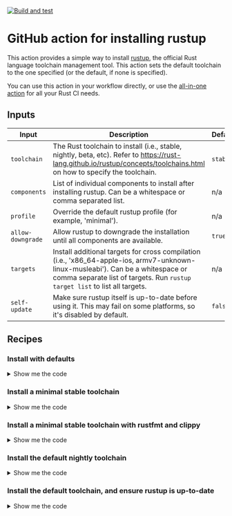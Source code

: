 [![Build and test](https://github.com/brndnmtthws/rust-action-cargo-binstall/actions/workflows/build-and-test.yml/badge.svg)](https://github.com/brndnmtthws/rust-action-cargo-binstall/actions/workflows/build-and-test.yml)

# GitHub action for installing rustup

This action provides a simple way to install
[rustup](https://rust-lang.github.io/rustup/index.html), the official Rust
language toolchain management tool. This action sets the default toolchain to
the one specified (or the default, if none is specified).

You can use this action in your workflow directly, or use the [all-in-one
action](https://github.com/brndnmtthws/rust-action) for all your Rust CI needs.

## Inputs

| Input             | Description                                                                                                                                                                                                     | Default? | Example           |
| ----------------- | --------------------------------------------------------------------------------------------------------------------------------------------------------------------------------------------------------------- | -------- | ----------------- |
| `toolchain`       | The Rust toolchain to install (i.e., stable, nightly, beta, etc). Refer to https://rust-lang.github.io/rustup/concepts/toolchains.html on how to specify the toolchain.                                         | `stable` | `nightly`         |
| `components`      | List of individual components to install after installing rustup. Can be a whitespace or comma separated list.                                                                                                  | n/a      | `clippy, rustfmt` |
| `profile`         | Override the default rustup profile (for example, 'minimal').                                                                                                                                                   | n/a      | `minimal`         |
| `allow-downgrade` | Allow rustup to downgrade the installation until all components are available.                                                                                                                                  | `true`   | `false`           |
| `targets`         | Install additional targets for cross compilation (i.e., 'x86_64-apple-ios, armv7-unknown-linux-musleabi'). Can be a whitespace or comma separate list of targets. Run `rustup target list` to list all targets. | n/a      | `aarch64-fuchsia` |
| `self-update`     | Make sure rustup itself is up-to-date before using it. This may fail on some platforms, so it's disabled by default.                                                                                            | `false`  | `true`            |

## Recipes

### Install with defaults

<details>
  <summary>Show me the code</summary>

```yaml
- uses: brndnmtthws/rust-action-cargo-binstall@v1
```

</details>

### Install a minimal stable toolchain

<details>
  <summary>Show me the code</summary>

```yaml
- uses: brndnmtthws/rust-action-cargo-binstall@v1
  with:
    toolchain: stable
    profile: minimal
```

</details>

### Install a minimal stable toolchain with rustfmt and clippy

<details>
  <summary>Show me the code</summary>

```yaml
- uses: brndnmtthws/rust-action-cargo-binstall@v1
  with:
    toolchain: stable
    profile: minimal
    components: rustfmt, clippy
```

</details>

### Install the default nightly toolchain

<details>
  <summary>Show me the code</summary>

```yaml
- uses: brndnmtthws/rust-action-cargo-binstall@v1
  with:
    toolchain: nightly
```

</details>

### Install the default toolchain, and ensure rustup is up-to-date

<details>
  <summary>Show me the code</summary>

```yaml
- uses: brndnmtthws/rust-action-cargo-binstall@v1
  with:
    self-update: 'true'
```

</details>
